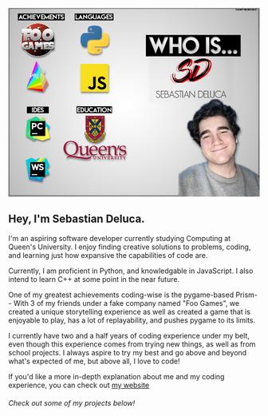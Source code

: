 ![Who Am I?](images/whoisSD.jpg)




## Hey, I'm Sebastian Deluca.


I'm an aspiring software developer currently studying Computing at Queen's University. I enjoy finding creative solutions to problems, coding, and learning just how expansive the capabilities of code are.

Currently, I am proficient in Python, and knowledgable in JavaScript. I also intend to learn C++ at some point in the near future.

One of my greatest achievements coding-wise is the pygame-based Prism-- With 3 of my friends under a fake company named "Foo Games", we created a unique storytelling experience as well as created a game that is enjoyable to play, has a lot of replayability, and pushes pygame to its limits.

I currently have two and a half years of coding experience under my belt, even though this experience comes from trying new things, as well as from school projects. I always aspire to try my best and go above and beyond what's expected of me, but above all, I love to code!

If you'd like a more in-depth explanation about me and my coding experience, you can check out [my website](https://sebastiandeluca.github.io/)

###### Check out some of my projects below!
